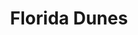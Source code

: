 ---
title: "Florida Dunes"
layout: photo-post
categories:
  - Photos
image: http://files.claycarson.net/photos/2008-07-13-florida-dunes.jpg
---